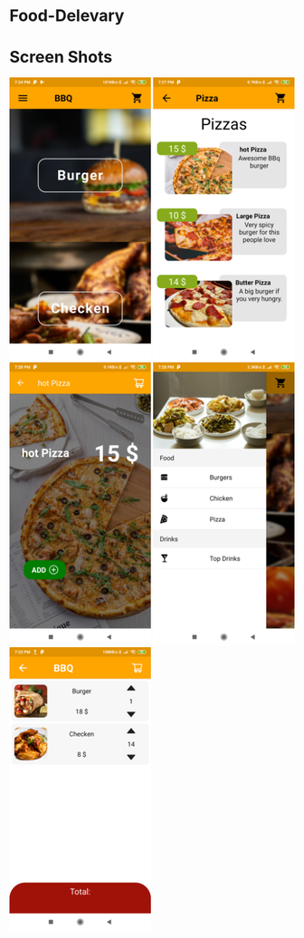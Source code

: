 # Food-Delevary
# Screen Shots 
<kbd><img src="ScreenShots/2.png" wihth="450" height="500"></kbd>
<kbd><img src="ScreenShots/1.png" wihth="450" height="500"></kbd>
<kbd><img src="ScreenShots/3.png" wihth="450" height="500"></kbd>
<kbd><img src="ScreenShots/4.png" wihth="450" height="500"></kbd>
<kbd><img src="ScreenShots/5.png" wihth="450" height="500"></kbd>

